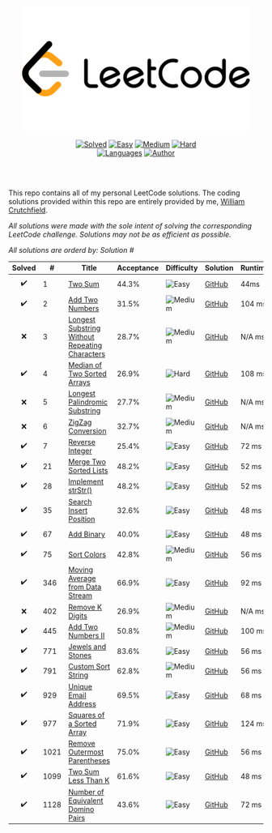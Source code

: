 <div align="center">
<img src="https://github.com/CrutchTheClutch/LeetCode/raw/master/logo.png" width="450" height="auto"/>

[![Solved](https://img.shields.io/badge/Solved-18/1140-337ab7.svg?style=flat)](https://github.com/CrutchTheClutch/HackerRank#table-of-contents)
[![Easy](https://img.shields.io/badge/Easy-13-5cb85c.svg?style=flat)](https://github.com/CrutchTheClutch/HackerRank#table-of-contents)
[![Medium](https://img.shields.io/badge/Medium-4-f0ad4e.svg?style=flat)](https://github.com/CrutchTheClutch/HackerRank#table-of-contents)
[![Hard](https://img.shields.io/badge/Hard-1-d9534f.svg?style=flat)](https://github.com/CrutchTheClutch/HackerRank#table-of-contents)
</br>
[![Languages](https://img.shields.io/badge/Languages-JavaScript-red.svg?style=flat)](https://github.com/CrutchTheClutch/HackerRank#table-of-contents)
[![Author](https://img.shields.io/badge/Author-William%20Crutchfield-blue.svg?style=flat)](https://www.hackerrank.com/CrutchTheClutch)

</div>
</br>
</br>

This repo contains all of my personal LeetCode solutions. The coding solutions provided within this repo are entirely provided by me, [William Crutchfield](https://www.hackerrank.com/CrutchTheClutch).

_All solutions were made with the sole intent of solving the corresponding LeetCode challenge. Solutions may not be as efficient as possible._

_All solutions are orderd by: Solution #_

| Solved | #    | Title                                                                                                                           | Acceptance | Difficulty                                                           | Solution                                                                                    | Runtime | Memory  |                                   Language                                    |
| :----: | ---- | ------------------------------------------------------------------------------------------------------------------------------- | ---------- | -------------------------------------------------------------------- | ------------------------------------------------------------------------------------------- | ------- | ------- | :---------------------------------------------------------------------------: |
|   ✔️   | 1    | [Two Sum](https://leetcode.com/problems/two-sum/)                                                                               | 44.3%      | ![Easy](https://img.shields.io/badge/Easy-5cb85c.svg?style=flat)     | [GitHub](Solutions/1.%20Two%20Sum/Solution.js)                                              | 44ms    | 34.6 MB | ![JavaScript](https://img.shields.io/badge/JavaScript--f1e05a.svg?style=flat) |
|   ✔️   | 2    | [Add Two Numbers](https://leetcode.com/problems/two-sum/)                                                                       | 31.5%      | ![Medium](https://img.shields.io/badge/Medium-f0ad4e.svg?style=flat) | [GitHub](Solutions/2.%20Add%20Two%20Numbers/Solution.js)                                    | 104 ms  | 38.4 MB | ![JavaScript](https://img.shields.io/badge/JavaScript--f1e05a.svg?style=flat) |
|   ❌   | 3    | [Longest Substring Without Repeating Characters](https://leetcode.com/problems/longest-substring-without-repeating-characters/) | 28.7%      | ![Medium](https://img.shields.io/badge/Medium-f0ad4e.svg?style=flat) | [GitHub](Solutions/3.%20Longest%20Substring%20Without%20Repeating%20Characters/Solution.js) | N/A ms  | N/A MB  | ![JavaScript](https://img.shields.io/badge/JavaScript--f1e05a.svg?style=flat) |
|   ✔️   | 4    | [Median of Two Sorted Arrays](https://leetcode.com/problems/median-of-two-sorted-arrays/)                                       | 26.9%      | ![Hard](https://img.shields.io/badge/Hard-d9534f.svg?style=flat)     | [GitHub](Solutions/4.%20Median%20of%20Two%20Sorted%20Arrays/Solution.js)                    | 108 ms  | 39.1 MB | ![JavaScript](https://img.shields.io/badge/JavaScript--f1e05a.svg?style=flat) |
|   ❌   | 5    | [Longest Palindromic Substring](https://leetcode.com/problems/longest-palindromic-substring/)                                   | 27.7%      | ![Medium](https://img.shields.io/badge/Medium-f0ad4e.svg?style=flat) | [GitHub](Solutions/5.%20Longest%20Palindromic%20Substring/Solution.js)                      | N/A ms  | N/A MB  | ![JavaScript](https://img.shields.io/badge/JavaScript--f1e05a.svg?style=flat) |
|   ❌   | 6    | [ZigZag Conversion](https://leetcode.com/problems/zigzag-conversion/)                                                           | 32.7%      | ![Medium](https://img.shields.io/badge/Medium-f0ad4e.svg?style=flat) | [GitHub](Solutions/6.%20ZigZag%20Conversion/Solution.js)                                    | N/A ms  | N/A MB  | ![JavaScript](https://img.shields.io/badge/JavaScript--f1e05a.svg?style=flat) |
|   ✔️   | 7    | [Reverse Integer](https://leetcode.com/problems/reverse-integer/)                                                               | 25.4%      | ![Easy](https://img.shields.io/badge/Easy-5cb85c.svg?style=flat)     | [GitHub](Solutions/7.%20Reverse%20Integer/Solution.js)                                      | 72 ms   | 35.5 MB | ![JavaScript](https://img.shields.io/badge/JavaScript--f1e05a.svg?style=flat) |
|   ✔️   | 21   | [Merge Two Sorted Lists](https://leetcode.com/problems/merge-two-sorted-lists/)                                                 | 48.2%      | ![Easy](https://img.shields.io/badge/Easy-5cb85c.svg?style=flat)     | [GitHub](Solutions/21.%20Merge%20Two%20Sorted%20Lists/Solution.js)                          | 52 ms   | 35.5 MB | ![JavaScript](https://img.shields.io/badge/JavaScript--f1e05a.svg?style=flat) |
|   ✔️   | 28   | [Implement strStr()](https://leetcode.com/problems/implement-strstr/)                                                           | 48.2%      | ![Easy](https://img.shields.io/badge/Easy-5cb85c.svg?style=flat)     | [GitHub](Solutions/28.%20Implement%20strStr%28%29/Solution.js)                              | 52 ms   | 36 MB   | ![JavaScript](https://img.shields.io/badge/JavaScript--f1e05a.svg?style=flat) |
|   ✔️   | 35   | [Search Insert Position](https://leetcode.com/problems/search-insert-position/)                                                 | 32.6%      | ![Easy](https://img.shields.io/badge/Easy-5cb85c.svg?style=flat)     | [GitHub](Solutions/35.%20Search%20Insert%20Position/Solution.js)                            | 48 ms   | 33.7 MB | ![JavaScript](https://img.shields.io/badge/JavaScript--f1e05a.svg?style=flat) |
|   ✔️   | 67   | [Add Binary](https://leetcode.com/problems/add-binary/)                                                                         | 40.0%      | ![Easy](https://img.shields.io/badge/Easy-5cb85c.svg?style=flat)     | [GitHub](Solutions/67.%20Add%20Binary/Solution.js)                                          | 48 ms   | 34.1 MB | ![JavaScript](https://img.shields.io/badge/JavaScript--f1e05a.svg?style=flat) |
|   ✔️   | 75   | [Sort Colors](https://leetcode.com/problems/sort-colors/)                                                                       | 42.8%      | ![Medium](https://img.shields.io/badge/Medium-f0ad4e.svg?style=flat) | [GitHub](Solutions/75.%20Sort%20Colors/Solution.js)                                         | 56 ms   | 33.7 MB | ![JavaScript](https://img.shields.io/badge/JavaScript--f1e05a.svg?style=flat) |
|   ✔️   | 346  | [Moving Average from Data Stream](https://leetcode.com/problems/moving-average-from-data-stream/)                               | 66.9%      | ![Easy](https://img.shields.io/badge/Easy-5cb85c.svg?style=flat)     | [GitHub](Solutions/346.%20Moving%20Average%20from%20Data%20Stream/Solution.js)              | 92 ms   | 42.9 MB | ![JavaScript](https://img.shields.io/badge/JavaScript--f1e05a.svg?style=flat) |
|   ❌   | 402  | [Remove K Digits](https://leetcode.com/problems/remove-k-digits/)                                                               | 26.9%      | ![Medium](https://img.shields.io/badge/Medium-f0ad4e.svg?style=flat) | [GitHub](Solutions/402.%20Remove%20K%20Digits/Solution.js)                                  | N/A ms  | N/A MB  | ![JavaScript](https://img.shields.io/badge/JavaScript--f1e05a.svg?style=flat) |
|   ✔️   | 445  | [Add Two Numbers II](https://leetcode.com/problems/add-two-numbers-ii/)                                                         | 50.8%      | ![Medium](https://img.shields.io/badge/Medium-f0ad4e.svg?style=flat) | [GitHub](Solutions/445.%20Add%20Two%20Numbers%20II/Solution.js)                             | 100 ms  | 38.6 MB | ![JavaScript](https://img.shields.io/badge/JavaScript--f1e05a.svg?style=flat) |
|   ✔️   | 771  | [Jewels and Stones](https://leetcode.com/problems/jewels-and-stones/)                                                           | 83.6%      | ![Easy](https://img.shields.io/badge/Easy-5cb85c.svg?style=flat)     | [GitHub](Solutions/771.%20Jewels%20and%20Stones/Solution.js)                                | 56 ms   | 34 MB   | ![JavaScript](https://img.shields.io/badge/JavaScript--f1e05a.svg?style=flat) |
|   ✔️   | 791  | [Custom Sort String](https://leetcode.com/problems/custom-sort-string/)                                                         | 62.8%      | ![Medium](https://img.shields.io/badge/Medium-f0ad4e.svg?style=flat) | [GitHub](Solutions/791.%20Custom%20Sort%20String/Solution.js)                               | 56 ms   | 34.8 MB | ![JavaScript](https://img.shields.io/badge/JavaScript--f1e05a.svg?style=flat) |
|   ✔️   | 929  | [Unique Email Address](https://leetcode.com/problems/unique-email-addresses/)                                                   | 69.5%      | ![Easy](https://img.shields.io/badge/Easy-5cb85c.svg?style=flat)     | [GitHub](Solutions/929.%20Unique%20Email%20Address/Solution.js)                             | 68 ms   | 39.1 MB | ![JavaScript](https://img.shields.io/badge/JavaScript--f1e05a.svg?style=flat) |
|   ✔️   | 977  | [Squares of a Sorted Array](https://leetcode.com/problems/squares-of-a-sorted-array/)                                           | 71.9%      | ![Easy](https://img.shields.io/badge/Easy-5cb85c.svg?style=flat)     | [GitHub](Solutions/977.%20Squares%20of%20a%20Sorted%20Array/Solution.js)                    | 124 ms  | 43.4 MB | ![JavaScript](https://img.shields.io/badge/JavaScript--f1e05a.svg?style=flat) |
|   ✔️   | 1021 | [Remove Outermost Parentheses](https://leetcode.com/problems/remove-outermost-parentheses/)                                     | 75.0%      | ![Easy](https://img.shields.io/badge/Easy-5cb85c.svg?style=flat)     | [GitHub](Solutions/1021.%20Remove%20Outermost%20Parentheses/Solution.js)                    | 56 ms   | 36.2 MB | ![JavaScript](https://img.shields.io/badge/JavaScript--f1e05a.svg?style=flat) |
|   ✔️   | 1099 | [Two Sum Less Than K](https://leetcode.com/problems/two-sum-less-than-k/)                                                       | 61.6%      | ![Easy](https://img.shields.io/badge/Easy-5cb85c.svg?style=flat)     | [GitHub](Solutions/1099.%20Two%20Sum%20Less%20Than%20K/Solution.js)                         | 48 ms   | 35.4 MB | ![JavaScript](https://img.shields.io/badge/JavaScript--f1e05a.svg?style=flat) |
|   ✔️   | 1128 | [Number of Equivalent Domino Pairs](https://leetcode.com/problems/number-of-equivalent-domino-pairs/)                           | 43.6%      | ![Easy](https://img.shields.io/badge/Easy-5cb85c.svg?style=flat)     | [GitHub](Solutions/1128.%20Number%20of%20Equivalent%20Domino%20Pairs/Solution.js)           | 72 ms   | 42.6 MB | ![JavaScript](https://img.shields.io/badge/JavaScript--f1e05a.svg?style=flat) |
